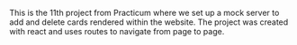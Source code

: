 This is the 11th project from Practicum where we set up a mock server to add and delete cards rendered within the website. The project was created with react and uses routes to navigate from page to page.
